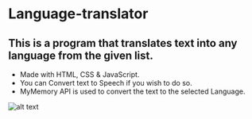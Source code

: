 # Language-translator

## This is a program that translates text into any language from the given list.

- Made with HTML, CSS & JavaScript.
- You can Convert text to Speech if you wish to do so.
- MyMemory API is used to convert the text to the selected Language.

![alt text](http://url/to/img.png)
